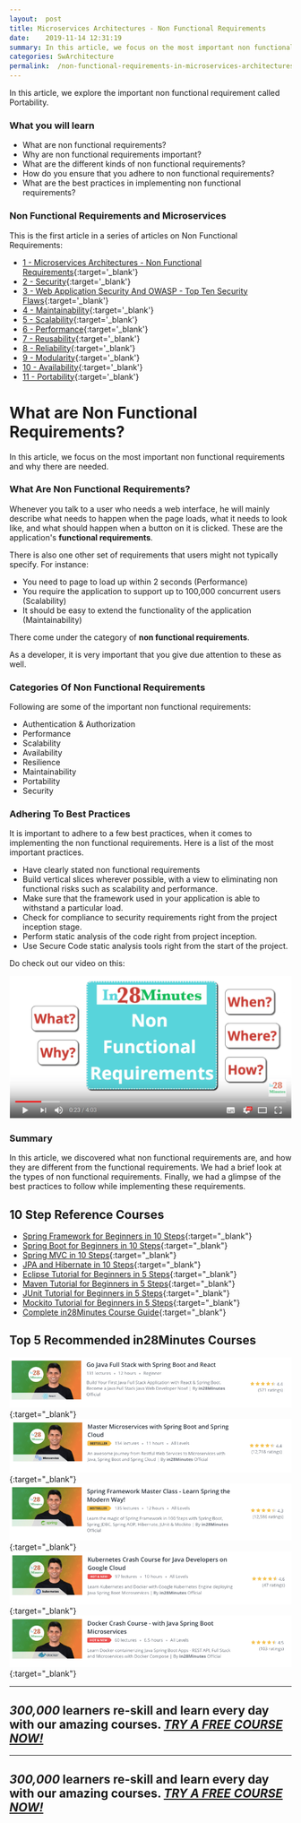 ```yaml
---
layout:  post
title: Microservices Architectures - Non Functional Requirements
date:    2019-11-14 12:31:19
summary: In this article, we focus on the most important non functional requirements and why there are needed.
categories: SwArchitecture
permalink:  /non-functional-requirements-in-microservices-architectures
---
```


In this article, we explore the important non functional requirement called Portability. 

### What you will learn
- What are non functional requirements?
- Why are non functional requirements important?
- What are the different kinds of non functional requirements?
- How do you ensure that you adhere to non functional requirements?
- What are the best practices in implementing non functional requirements?

### Non Functional Requirements and Microservices

This is the first article in a series of articles on Non Functional Requirements:

- [1 - Microservices Architectures - Non Functional Requirements](/non-functional-requirements-in-microservices-architectures){:target='_blank'}
- [2 - Security](/non-functional-requirements-in-microservices-introduction-to-Security){:target='_blank'}
- [3 - Web Application Security And OWASP - Top Ten Security Flaws](/web-application-security-owasp-top-ten){:target='_blank'}
- [4 - Maintainability](/non-functional-requirements-in-microservices-introduction-to-Maintainability){:target='_blank'}
- [5 - Scalability](/non-functional-requirements-in-microservices-introduction-to-Scalability){:target='_blank'}
- [6 - Performance](/non-functional-requirements-in-microservices-introduction-to-performance){:target='_blank'}
- [7 - Reusability](/non-functional-requirements-in-microservices-introduction-to-Reusability){:target='_blank'}
- [8 - Reliability](/non-functional-requirements-in-microservices-introduction-to-Reliability){:target='_blank'}
- [9 - Modularity](/modularity-non-functional-requirement-in-microservices){:target='_blank'}
- [10 - Availability](/availability-non-functional-requirement-in-microservices){:target='_blank'}
- [11 - Portability](/non-functional-requirements-in-microservices-introduction-to-portability){:target='_blank'}



# What are Non Functional Requirements?

In this article, we focus on the most important non functional requirements and why there are needed.

### What Are Non Functional Requirements?

Whenever you talk to a user who needs a web interface, he will mainly describe what needs to happen when the page loads, what it needs to look like, and what should happen when a button on it is clicked. These are the application's **functional requirements**. 

There is also one other set of requirements that users might not typically specify. For instance:
* You need to page to load up within 2 seconds (Performance)
* You require the application to support up to 100,000 concurrent users (Scalability)
* It should be easy to extend the functionality of the application (Maintainability)

There come under the category of **non functional requirements**. 

As a developer, it is very important that you give due attention to these as well. 

### Categories Of Non Functional Requirements

Following are some of the important non functional requirements:
* Authentication & Authorization
* Performance
* Scalability
* Availability
* Resilience
* Maintainability
* Portability
* Security

### Adhering To Best Practices

It is important to adhere to a few best practices, when it comes to implementing the non functional requirements. Here is a list of the most important practices.

* Have clearly stated non functional requirements
* Build vertical slices wherever possible, with a view to eliminating non functional risks such as scalability and performance.
* Make sure that the framework used in your application is able to withstand a particular load.
* Check for compliance to security requirements right from the project inception stage.
* Perform static analysis of the code right from project inception.
* Use Secure Code static analysis tools right from the start of the project.

Do check out our video on this:

[![image info](/images/Capture-040-01.png)](https://www.youtube.com/watch?v=InXlzJjwgYw)

### Summary

In this article, we discovered what non functional requirements are, and how they are different from the functional requirements. We had a brief look at the types of non functional requirements. Finally, we had a glimpse of the best practices to follow while implementing these requirements.

## 10 Step Reference Courses

- [Spring Framework for Beginners in 10 Steps](https://courses.in28minutes.com/p/spring-framework-for-beginners){:target="_blank"}
- [Spring Boot for Beginners in 10 Steps](https://courses.in28minutes.com/p/spring-boot-for-beginners-in-10-steps){:target="_blank"}
- [Spring MVC in 10 Steps](https://www.youtube.com/watch?v=BjNhGaZDr0Y){:target="_blank"}
- [JPA and Hibernate in 10 Steps](https://courses.in28minutes.com/p/jpa-and-hibernate-tutorial-for-beginners-with-spring-boot){:target="_blank"}
- [Eclipse Tutorial for Beginners in 5 Steps](https://courses.in28minutes.com/p/eclipse-tutorial-for-beginners){:target="_blank"}
- [Maven Tutorial for Beginners in 5 Steps](https://courses.in28minutes.com/p/maven-tutorial-for-beginners-in-5-steps){:target="_blank"}
- [JUnit Tutorial for Beginners in 5 Steps](https://courses.in28minutes.com/p/junit-tutorial-for-beginners){:target="_blank"}
- [Mockito Tutorial for Beginners in 5 Steps](https://courses.in28minutes.com/p/mockito-for-beginner-in-5-steps){:target="_blank"}
- [Complete in28Minutes Course Guide](https://courses.in28minutes.com/p/in28minutes-course-guide){:target="_blank"}

## Top 5 Recommended in28Minutes Courses
[![Image](/images/Course-Go-Full-Stack-With-Spring-Boot-and-React.png "Go Full Stack with Spring Boot and React")](https://www.udemy.com/course/full-stack-application-with-spring-boot-and-react/?couponCode=NOVEMBER-2019){:target="_blank"}
[![Image](/images/Course-Master-Microservices-with-Spring-Boot-and-Spring-Cloud.png "Master Microservices with Spring Boot and Spring Cloud")](https://www.udemy.com/course/microservices-with-spring-boot-and-spring-cloud/?couponCode=NOVEMBER-2019){:target="_blank"}
[![Image](/images/Course-Spring-Framework-Master-Class---Beginner-to-Expert.png "Spring Master Class - Beginner to Expert")](https://www.udemy.com/course/spring-tutorial-for-beginners/?couponCode=NOVEMBER-2019){:target="_blank"}
[![Image](/images/Course-KubernetesCrashCourse.png "Kubernetes Crash Course for Java Spring Boot Developers")](https://www.udemy.com/course/kubernetes-crash-course-for-java-developers/?couponCode=NOVEMBER-2019){:target="_blank"}
[![Image](/images/Course-DockerCrashCourseForJavaSpringBootDevelopers.png "Docker Crash Course for Java Spring Boot Developers")](https://www.udemy.com/course/docker-course-with-java-and-spring-boot-for-beginners/?couponCode=NOVEMBER-2019){:target="_blank"}

---
***300,000*** learners re-skill and learn every day with our amazing courses. ***[TRY A FREE COURSE NOW!](https://rebrand.ly/in28minutes-try-free-course)***
---

---
***300,000*** learners re-skill and learn every day with our amazing courses. ***[TRY A FREE COURSE NOW!](https://rebrand.ly/in28minutes-try-free-course)***
---





